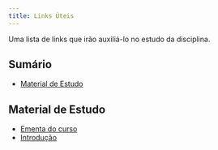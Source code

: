 ```yaml
---
title: Links Úteis
---
```


Uma lista de links que irão auxiliá-lo no estudo da disciplina.

## Sumário

- [Material de Estudo](#material-de-estudo)

## Material de Estudo

- [Ementa do curso](http://www.dsc.ufcg.edu.br/~abrantes/atal.html)
- [Introdução](http://www.dsc.ufcg.edu.br/~abrantes/CursosAnteriores/ATAL051/IntroducaoInformal.pdf)
